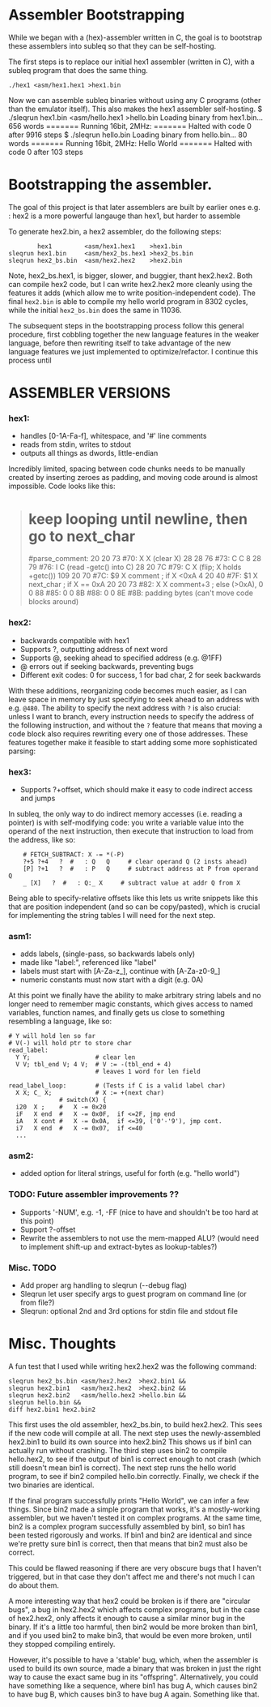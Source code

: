# Assembler Bootstrapping

While we began with a (hex)-assembler written in C, the goal is to bootstrap these assemblers into subleq so that they can be self-hosting.

The first steps is to replace our initial hex1 assembler (written in C), with a subleq
program that does the same thing.

`./hex1 <asm/hex1.hex1 >hex1.bin`

Now we can assemble subleq binaries without using any C programs (other than the emulator itself). This also makes the hex1 assembler self-hosting.
    $ ./sleqrun hex1.bin  <asm/hello.hex1 >hello.bin
        Loading binary from hex1.bin... 656 words
        ======= Running 16bit, 2MHz:
        ======= Halted with code 0 after 9916 steps
    $ ./sleqrun hello.bin
        Loading binary from hello.bin... 80 words
        ======= Running 16bit, 2MHz:
        Hello World
        ======= Halted with code 0 after 103 steps


# Bootstrapping the assembler.

The goal of this project is that later assemblers are built by earlier ones
e.g. : hex2 is a more powerful langauge than hex1, but harder to assemble

To generate hex2.bin, a hex2 assembler, do the following steps:

            hex1         <asm/hex1.hex1    >hex1.bin
    sleqrun hex1.bin     <asm/hex2_bs.hex1 >hex2_bs.bin
    sleqrun hex2_bs.bin  <asm/hex2.hex2    >hex2.bin

Note, hex2\_bs.hex1, is bigger, slower, and buggier, thant hex2.hex2.
Both can compile hex2 code, but I can write hex2.hex2 more cleanly using the features it adds (which allow me to write position-independent code). The final `hex2.bin` is able to compile my hello world program in 8302 cycles, while the initial `hex2_bs.bin` does the same in 11036.

The subsequent steps in the bootstrapping process follow this general procedure,
first cobbling together the new language features in the weaker language, before then rewriting itself to take advantage of the new language features we just implemented to optimize/refactor. I continue this process until


# ASSEMBLER VERSIONS

### hex1:
- handles [0-1A-Fa-f], whitespace, and '#' line comments
- reads from stdin, writes to stdout
- outputs all things as dwords, little-endian

Incredibly limited, spacing between code chunks needs to be manually created by inserting zeroes as padding, and moving code around is almost impossible.
Code looks like this:

> # keep looping until newline, then go to next\_char
> #parse\_comment:
>   20 20 73    #70:  X X  (clear X)
>   28 28 76    #73:  C C
>    8 28 79    #76:  I C  (read -getc() into C)
>   28 20 7C    #79:  C X  (flip; X holds +getc())
>  109 20 70    #7C:  $9 X comment    ; if X  \<0xA
>    4 20 40    #7F:  $1 X next\_char ; if X == 0xA
>   20 20 73    #82:  X X comment+3   ; else (\>0xA),
>    0  0 88    #85:
>    0  0 8B    #88:
>    0  0 8E    #8B:  padding bytes (can't move code blocks around)

### hex2:
- backwards compatible with hex1
- Supports ?, outputting address of next word
- Supports @, seeking ahead to specified address (e.g. @1FF)
- @ errors out if seeking backwards, preventing bugs
- Different exit codes: 0 for success, 1 for bad char, 2 for seek backwards

With these additions, reorganizing code becomes much easier, as I can leave space in memory by just specifying to seek ahead to an address with e.g. `@480`. The ability to specify the next address with `?` is also crucial: unless I want to branch, every instruction needs to specify the address of the following instruction, and without the `?` feature that means that moving a code block also requires rewriting every one of those addresses. These features together make it feasible to start adding some more sophisticated parsing:

### hex3:
- Supports ?+offset, which should make it easy to code indirect access and jumps

In subleq, the only way to do indirect memory accesses (i.e. reading a pointer) is with self-modifying code: you write a variable value into the operand of the next instruction, then execute that instruction to load from the address, like so:

```
    # FETCH_SUBTRACT: X -= *(-P)
    ?+5 ?+4   ?  #   : Q   Q     # clear operand Q (2 insts ahead)
    [P] ?+1   ?  #   : P   Q     # subtract address at P from operand Q
    _ [X]   ?  #   : Q:_ X     # subtract value at addr Q from X
```

Being able to specify-relative offsets like this lets us write snippets like this that are position independent (and so can be copy/pasted), which is crucial for implementing the string tables I will need for the next step.

### asm1:
- adds labels, (single-pass, so backwards labels only)
- made like "label:", referenced like "label"
- labels must start with [A-Za-z_], continue with [A-Za-z0-9\_]
- numeric constants must now start with a digit (e.g. 0A)

At this point we finally have the ability to make arbitrary string labels and no longer need to remember magic constants, which gives access to named variables, function names, and finally gets us close to something resembling a language, like so:

    # Y will hold len so far
    # V(-) will hold ptr to store char
    read_label:
      Y Y;                  # clear len
      V V; tbl_end V; 4 V;  # V := -(tbl_end + 4)
                            # leaves 1 word for len field

    read_label_loop:        # (Tests if C is a valid label char)
      X X; C_ X;            # X := +(next char)
                  # switch(X) {
      i20  X ;    #   X -= 0x20
      iF   X end  #   X -= 0x0F,  if <=2F, jmp end
      iA   X cont #   X -= 0x0A,  if <=39, ('0'-'9'), jmp cont.
      i7   X end  #   X -= 0x07,  if <=40
      ...

### asm2:
- added option for literal strings, useful for forth (e.g. "hello world")

### TODO: Future assembler improvements ??
- Supports '-NUM', e.g. -1, -FF (nice to have and shouldn't be too hard at this point)
- Support ?-offset
- Rewrite the assemblers to not use the mem-mapped ALU?
  (would need to implement shift-up and extract-bytes as lookup-tables?)

### Misc. TODO
- Add proper arg handling to sleqrun (--debug flag)
- Sleqrun let user specify args to guest program on command line (or from file?)
- Sleqrun: optional 2nd and 3rd options for stdin file and stdout file

# Misc. Thoughts

A fun test that I used while writing hex2.hex2 was the following command:

    sleqrun hex2_bs.bin <asm/hex2.hex2  >hex2.bin1 &&
    sleqrun hex2.bin1   <asm/hex2.hex2  >hex2.bin2 &&
    sleqrun hex2.bin2   <asm/hello.hex2 >hello.bin &&
    sleqrun hello.bin &&
    diff hex2.bin1 hex2.bin2

This first uses the old assembler, hex2\_bs.bin, to build hex2.hex2. This sees if the new code will compile at all.
The next step uses the newly-assembled hex2.bin1 to build its own source into hex2.bin2
This shows us if bin1 can actually run without crashing.
The third step uses bin2 to compile hello.hex2, to see if the output of bin1 is correct enough to not crash (which still doesn't mean bin1 is correct).
The next step runs the hello world program, to see if bin2 compiled hello.bin correctly.
Finally, we check if the two binaries are identical.


If the final program successfully prints "Hello World", we can infer a few things.
Since bin2 made a simple program that works, it's a mostly-working assembler, but we haven't tested it on complex programs.
At the same time, bin2 is a complex program successfully assembled by bin1,
so bin1 has been tested rigorously and works.
If bin1 and bin2 are identical
and since we're pretty sure bin1 is correct, then that means that bin2 must also be correct.


This could be flawed reasoning if there are very obscure bugs that I haven't triggered, but in that case they don't affect me and there's not much I can do about them.

A more interesting way that hex2 could be broken is if there are "circular bugs", a bug in hex2.hex2 which affects complex programs, but in the case of hex2.hex2, only affects it enough to cause a similar minor bug in the binary. If it's a little too harmful, then bin2 would be more broken than bin1, and if you used bin2 to make bin3, that would be even more broken, until they stopped compiling entirely.

However, it's possible to have a 'stable' bug, which, when the assembler is used to build its own source, made a binary that was broken in just the right way to cause the exact same bug in its "offspring". Alternatively, you could have something like a sequence, where bin1 has bug A, which causes bin2 to have bug B, which causes bin3 to have bug A again. Something like that.
